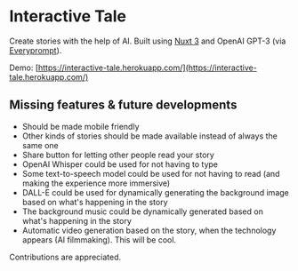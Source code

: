 # Interactive Tale

Create stories with the help of AI. Built using [Nuxt 3](https://v3.nuxtjs.org/) and OpenAI GPT-3 (via [Everyprompt](https://www.everyprompt.com/)).

Demo: [https://interactive-tale.herokuapp.com/](https://interactive-tale.herokuapp.com/)

## Missing features & future developments

- Should be made mobile friendly
- Other kinds of stories should be made available instead of always the same one
- Share button for letting other people read your story
- OpenAI Whisper could be used for not having to type
- Some text-to-speech model could be used for not having to read (and making the experience more immersive)
- DALL-E could be used for dynamically generating the background image based on what's happening in the story
- The background music could be dynamically generated based on what's happening in the story
- Automatic video generation based on the story, when the technology appears (AI filmmaking). This will be cool.

Contributions are appreciated.
